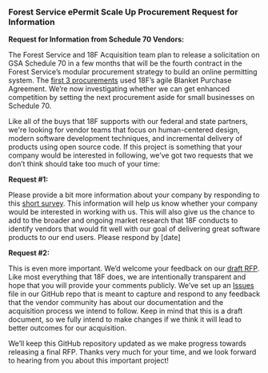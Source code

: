 ### Forest Service ePermit Scale Up Procurement Request for Information


**Request for Information from Schedule 70 Vendors:**

The Forest Service and 18F Acquisition team plan to release a solicitation on GSA Schedule 70 in a few months that will be the fourth contract in the Forest Service’s modular procurement strategy to build an online permitting system. The [<span class="underline">first 3 procurements</span>](https://github.com/18F/fs-online-permitting/wiki#project-code-repositories-sites-and-rfqs) used 18F’s agile Blanket Purchase Agreement. We’re now investigating whether we can get enhanced competition by setting the next procurement aside for small businesses on Schedule 70.

Like all of the buys that 18F supports with our federal and state partners, we're looking for vendor teams that focus on human-centered design, modern software development techniques, and incremental delivery of products using open source code. If this project is something that your company would be interested in following, we’ve got two requests that we don’t think should take too much of your time:

**Request \#1:**

Please provide a bit more information about your company by responding to this [short survey](https://docs.google.com/forms/d/e/1FAIpQLSdC7r27gVmMImg-NVOVonkVpi4b4W-AaLUCgLtsrt_DoDBdkA/viewform?usp=sf_link). This information will help us know whether your company would be interested in working with us. This will also give us the chance to add to the broader and ongoing market research that 18F conducts to identify vendors that would fit well with our goal of delivering great software products to our end users. Please respond by \[date\]

**Request \#2:**

This is even more important. We’d welcome your feedback on our [draft RFP](/solicitation-documents/RFP.md). Like most everything that 18F does, we are intentionally transparent and hope that you will provide your comments publicly. We’ve set up an [Issues](https://github.org/18f/its70-fs-epermit-scale-up/issues) file in our GitHub repo that is meant to capture and respond to any feedback that the vendor community has about our documentation and the acquisition process we intend to follow. Keep in mind that this is a draft document, so we fully intend to make changes if we think it will lead to better outcomes for our acquisition.

We’ll keep this GitHub repository updated as we make progress towards releasing a final RFP. Thanks very much for your time, and we look forward to hearing from you about this important project\!
